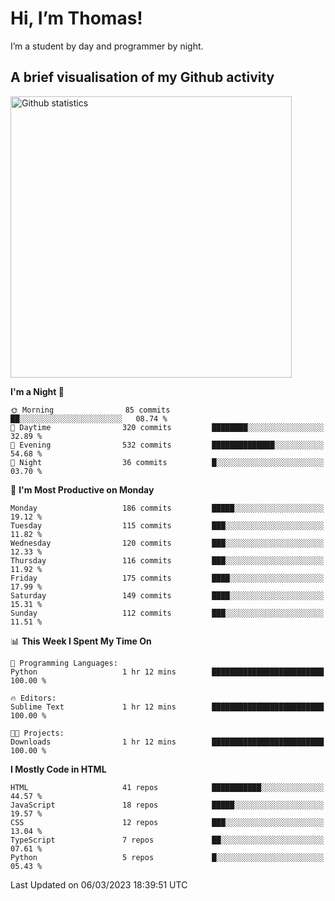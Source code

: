 # Hi, I’m Thomas!
I’m a student by day and programmer by night.

## A brief visualisation of my Github activity

<img title="My Github statistics" alt="Github statistics" width="450px" src="https://github-readme-stats.vercel.app/api?username=thomasrettig&show_icons=true&include_all_commits=true&count_private=true&&hide=issues&theme=tokyonight&border_radius=6px"/>

<!--START_SECTION:waka-->
**I'm a Night 🦉** 

```text
🌞 Morning                85 commits          ██░░░░░░░░░░░░░░░░░░░░░░░   08.74 % 
🌆 Daytime                320 commits         ████████░░░░░░░░░░░░░░░░░   32.89 % 
🌃 Evening                532 commits         ██████████████░░░░░░░░░░░   54.68 % 
🌙 Night                  36 commits          █░░░░░░░░░░░░░░░░░░░░░░░░   03.70 % 
```
📅 **I'm Most Productive on Monday** 

```text
Monday                   186 commits         █████░░░░░░░░░░░░░░░░░░░░   19.12 % 
Tuesday                  115 commits         ███░░░░░░░░░░░░░░░░░░░░░░   11.82 % 
Wednesday                120 commits         ███░░░░░░░░░░░░░░░░░░░░░░   12.33 % 
Thursday                 116 commits         ███░░░░░░░░░░░░░░░░░░░░░░   11.92 % 
Friday                   175 commits         ████░░░░░░░░░░░░░░░░░░░░░   17.99 % 
Saturday                 149 commits         ████░░░░░░░░░░░░░░░░░░░░░   15.31 % 
Sunday                   112 commits         ███░░░░░░░░░░░░░░░░░░░░░░   11.51 % 
```


📊 **This Week I Spent My Time On** 

```text
💬 Programming Languages: 
Python                   1 hr 12 mins        █████████████████████████   100.00 % 

🔥 Editors: 
Sublime Text             1 hr 12 mins        █████████████████████████   100.00 % 

🐱‍💻 Projects: 
Downloads                1 hr 12 mins        █████████████████████████   100.00 % 
```

**I Mostly Code in HTML** 

```text
HTML                     41 repos            ███████████░░░░░░░░░░░░░░   44.57 % 
JavaScript               18 repos            █████░░░░░░░░░░░░░░░░░░░░   19.57 % 
CSS                      12 repos            ███░░░░░░░░░░░░░░░░░░░░░░   13.04 % 
TypeScript               7 repos             ██░░░░░░░░░░░░░░░░░░░░░░░   07.61 % 
Python                   5 repos             █░░░░░░░░░░░░░░░░░░░░░░░░   05.43 % 
```




 Last Updated on 06/03/2023 18:39:51 UTC
<!--END_SECTION:waka-->
